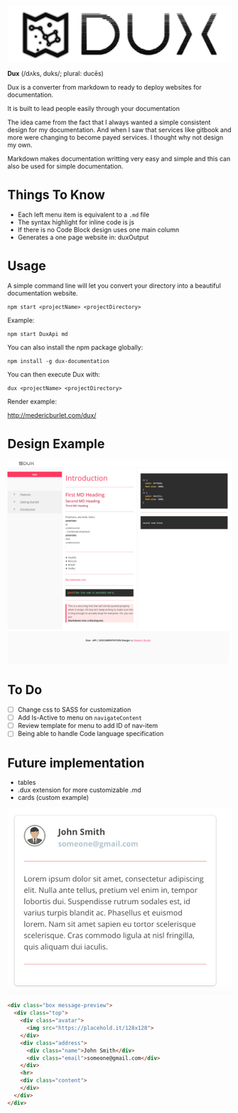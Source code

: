 ![Dux Logo](./img/dux.jpg)

**Dux** (/dʌks, dʊks/; plural: ducēs)

Dux is a converter from markdown to ready to deploy websites for documentation.

It is built to lead people easily through your documentation

The idea came from the fact that I always wanted a simple consistent design for my documentation. And when I saw that services like gitbook and more were changing to become payed services. I thought why not design my own.

Markdown makes documentation writting very easy and simple and this can also be used for simple documentation.

# Things To Know

 - Each left menu item is equivalent to a `.md` file
 - The syntax highlight for inline code is js
 - If there is no Code Block design uses one main column
 - Generates a one page website in: duxOutput

# Usage

A simple command line will let you convert your directory into a beautiful documentation website.

```
npm start <projectName> <projectDirectory>
```

Example:

```
npm start DuxApi md
```

You can also install the npm package globally:

```
npm install -g dux-documentation
```

You can then execute Dux with:

```
dux <projectName> <projectDirectory>
```

Render example:

http://medericburlet.com/dux/

# Design Example

![Dux Design](img/design.png)


# To Do

 - [ ] Change css to SASS for customization
 - [ ] Add Is-Active to menu on `navigateContent`
 - [ ] Review template for menu to add ID of nav-item
 - [ ] Being able to handle Code language specification

# Future implementation

 - tables
 - .dux extension for more customizable .md
 - cards (custom example)

![Dux Card](img/card.png)

```html
<div class="box message-preview">
  <div class="top">
    <div class="avatar">
      <img src="https://placehold.it/128x128">
    </div>
    <div class="address">
      <div class="name">John Smith</div>
      <div class="email">someone@gmail.com</div>
    </div>
    <hr>
    <div class="content">
    </div>
  </div>
</div>
```
